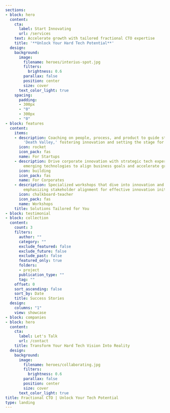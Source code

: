 ```yaml
---
sections:
- block: hero
  content:
    cta:
      label: Start Innovating
      url: /services
    text: Accelerate growth with tailored fractional CTO expertise
    title: '**Unlock Your Hard Tech Potential**'
  design:
    background:
      image:
        filename: heroes/interius-spot.jpg
        filters:
          brightness: 0.6
        parallax: false
        position: center
        size: cover
      text_color_light: true
    spacing:
      padding:
      - 300px
      - "0"
      - 300px
      - "0"
- block: features
  content:
    items:
    - description: Coaching on people, process, and product to guide startups through
        'Death Valley,' fostering innovation and setting the stage for venture success.
      icon: rocket
      icon_pack: fas
      name: For Startups
    - description: Drive corporate innovation with strategic tech expertise. Integrate
        emerging technologies to align business goals and accelerate growth.
      icon: building
      icon_pack: fas
      name: For Corporates
    - description: Specialized workshops that dive into innovation and emerging technologies,
        emphasizing stakeholder alignment for effective innovation initiatives.
      icon: chalkboard-teacher
      icon_pack: fas
      name: Workshops
    title: Solutions Tailored for You
- block: testimonial
- block: collection
  content:
    count: 3
    filters:
      author: ""
      category: ""
      exclude_featured: false
      exclude_future: false
      exclude_past: false
      featured_only: true
      folders:
      - project
      publication_type: ""
      tag: ""
    offset: 0
    sort_ascending: false
    sort_by: Date
    title: Success Stories
  design:
    columns: "1"
    view: showcase
- block: companies
- block: hero
  content:
    cta:
      label: Let's Talk
      url: /contact
    title: Transform Your Hard Tech Vision Into Reality
  design:
    background:
      image:
        filename: heroes/collaborating.jpg
        filters:
          brightness: 0.6
        parallax: false
        position: center
        size: cover
      text_color_light: true
title: Fractional CTO | Unlock Your Tech Potential
type: landing
---
```

